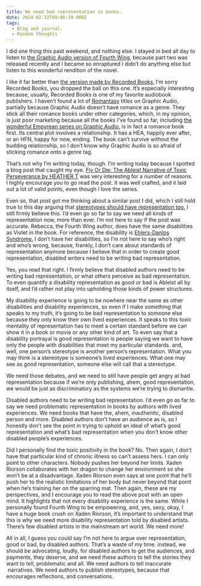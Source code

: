 ```yaml
---
title: We need bad representation in books.
date: 2024-02-22T00:06:39.000Z
tags:
  - Blog and journal.
  - Random thoughts
---
```


I did one thing this past weekend, and nothing else. I stayed in bed all day to listen to [the Graphic Audio version of Fourth Wing,](https://www.graphicaudio.net/our-productions/series/a-e/the-empyrean.html) because part two was released recently and I became so enraptured I didn’t do anything else but listen to this wonderful rendition of the novel.

I like it far better than [the version made by Recorded Books.](https://share.libbyapp.com/title/9575397) I’m sorry Recorded Books, you dropped the ball on this one. It’s especially interesting because, usually, Recorded Books is one of my favorite audiobook publishers. I haven’t found a lot of [Romantasy](https://en.wikipedia.org/wiki/Romantasy) titles on Graphic Audio, partially because Graphic Audio doesn’t have romance as a genre. They stick all their romance books under other categories, which, in my opinion, is just poor marketing because all the books I’ve found so far, including [the wonderful Empyrean series on Graphic Audio,](https://www.graphicaudio.net/our-productions/series/a-e/the-empyrean.html) is in fact a romance book first. Its central plot involves a relationship. It has a HEA, happily ever after, or an HFN, happy for now, ending. The book can’t survive without the budding relationship, so I don’t know why Graphic Audio is so afraid of sticking romance onto a genre tag.

That’s not why I’m writing today, though. I’m writing today because I spotted a blog post that caught my eye. [Fly Or Die: The Ableist Narrative of Toxic Perseverance by HEATHER T](https://geeking-by.net/ableist-narrative-of-toxic-perseverance/) was very interesting for a number of reasons. I highly encourage you to go read the post. It was well crafted, and it laid out a lot of valid points, even though I love the series.

Even so, that post got me thinking about a similar post I did, which I still hold true to this day arguing that [stereotypes should have representation too.](/posts/5157) I still firmly believe this. I’d even go so far to say we need all kinds of representation now, more than ever. I’m not here to say if the post was accurate. Rebecca, the Fourth Wing author, does have the same disabilities as Violet in the book. For reference, the disability is [Ehlers-Danlos Syndrome.](https://en.wikipedia.org/wiki/Ehlers%E2%80%93Danlos_syndromes) I don’t have her disabilities, so I’m not here to say who’s right and who’s wrong, because, frankly, I don’t care about standards of representation anymore because I believe that in order to create good representation, disabled writers need to be writing bad representation.

Yes, you read that right. I firmly believe that disabled authors need to be writing bad representation, or what others perceive as bad representation. To even quantify a disability representation as good or bad is Ableist all by itself, and I’d rather not play into upholding those kinds of power structures.

My disability experience is going to be nowhere near the same as other disabilities and disability experiences, so even if I make something that speaks to my truth, it’s going to be bad representation to someone else because they only know their own lived experiences. It speaks to this toxic mentality of representation has to meet a certain standard before we can show it in a book or movie or any other kind of art. To even say that a disability portrayal is good representation is people saying we want to have only the people with disabilities that meet my particular standards. and, well, one person’s stereotype is another person’s representation. What you may think is a stereotype is someone’s lived experiences. What one may see as good representation, someone else will call that a stereotype.

We need those debates, and we need to still have people get angry at bad representation because if we’re only publishing, ahem, good representation, we would be just as discriminatory as the systems we’re trying to dismantle.

Disabled authors need to be writing bad representation. I’d even go as far to say we need problematic representation in books by authors with lived experiences. We need books that have the, ahem, inauthentic, disabled person and more. Disabled authors don’t have an audience as is, so I honestly don’t see the point in trying to uphold an ideal of what’s good representation and what’s bad representation when you don’t know other disabled people’s experiences.

Did I personally find the toxic positivity in the book? No. Then again, I don’t have that particular kind of chronic illness so can’t assess hers. I can only point to other characters. Nobody pushes her beyond her limits. Xaden Riorson collaborates with her dragon to change her environment so she won’t be at a disadvantage. Xaden Riorson even says at one point that he’ll push her to the realistic limitations of her body but never beyond that point when he’s training her on the sparring mat. Then again, these are my perspectives, and I encourage you to read the above post with an open mind. It highlights that not every disability experience is the same. While I personally found Fourth Wing to be empowering, and, yes, sexy, okay, I have a huge book crush on Xaden Riorson, it’s important to understand that this is why we need more disability representation told by disabled artists. There’s few disabled artists in the mainstream art world. We need more!

All in all, I guess you could say I’m not here to argue over representation, good or bad, by disabled authors. That’s a waste of my time. instead, we should be advocating, loudly, for disabled authors to get the audiences, and payments, they deserve, and we need these authors to tell the stories they want to tell, problematic and all. We need authors to tell inaccurate  narratives. We need authors to publish stereotypes, because that encourages reflections, and conversations.
